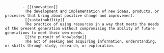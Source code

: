 			- [[innovation]]
			 The development and implementation of new ideas, products, or processes that bring about positive change and improvement.
			 [[sustainability]]
			 The practice of using resources in a way that meets the needs of the present generation without compromising the ability of future generations to meet their own needs.
			 [[the pursuit of knowledge]]
			 The act of seeking and acquiring information, understanding, or skills through study, research, or exploration.



